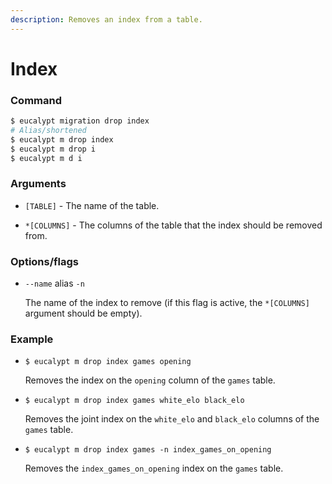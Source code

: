 ```yaml
---
description: Removes an index from a table.
---
```


# Index

### Command

```ruby
$ eucalypt migration drop index
# Alias/shortened
$ eucalypt m drop index
$ eucalypt m drop i
$ eucalypt m d i
```

### Arguments

* `[TABLE]` - The name of the table.

* `*[COLUMNS]` - The columns of the table that the index should be removed from.

### Options/flags

* `--name` alias `-n`

  The name of the index to remove \(if this flag is active, the `*[COLUMNS]` argument should be empty\).

### Example

* `$ eucalypt m drop index games opening`

  Removes the index on the `opening` column of the `games` table.

* `$ eucalypt m drop index games white_elo black_elo`

  Removes the joint index on the `white_elo` and `black_elo` columns of the `games` table.

* `$ eucalypt m drop index games -n index_games_on_opening`

  Removes the `index_games_on_opening` index on the `games` table.

